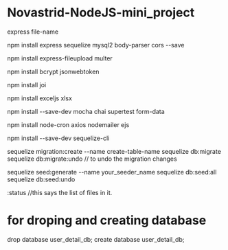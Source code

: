 # Novastrid-NodeJS-mini_project

express file-name

npm install express sequelize mysql2 body-parser cors --save

npm install express-fileupload multer

npm install bcrypt jsonwebtoken

npm install joi

npm install exceljs xlsx

npm install --save-dev mocha chai supertest form-data

npm install node-cron axios nodemailer ejs

npm install --save-dev sequelize-cli

sequelize migration:create --name create-table-name
sequelize db:migrate
sequelize db:migrate:undo // to undo the migration changes

sequelize seed:generate --name your_seeder_name
sequelize db:seed:all
sequelize db:seed:undo

:status //this says the list of files in it.

# for droping and creating database

drop database user_detail_db;
create database user_detail_db;
